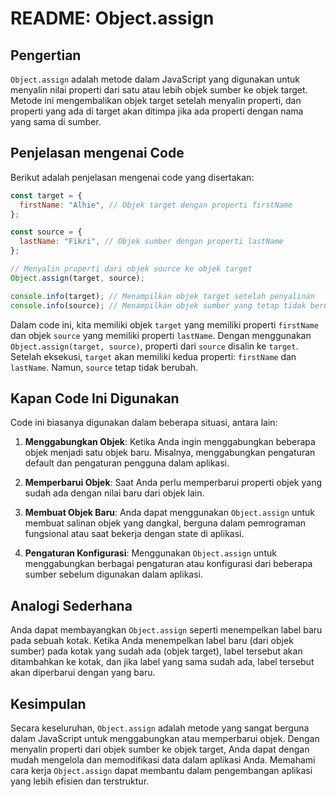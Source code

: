 # README: Object.assign

## Pengertian

`Object.assign` adalah metode dalam JavaScript yang digunakan untuk menyalin nilai properti dari satu atau lebih objek sumber ke objek target. Metode ini mengembalikan objek target setelah menyalin properti, dan properti yang ada di target akan ditimpa jika ada properti dengan nama yang sama di sumber.

## Penjelasan mengenai Code

Berikut adalah penjelasan mengenai code yang disertakan:

```javascript
const target = {
  firstName: "Alhie", // Objek target dengan properti firstName
};

const source = {
  lastName: "Fikri", // Objek sumber dengan properti lastName
};

// Menyalin properti dari objek source ke objek target
Object.assign(target, source);

console.info(target); // Menampilkan objek target setelah penyalinan
console.info(source); // Menampilkan objek sumber yang tetap tidak berubah
```

Dalam code ini, kita memiliki objek `target` yang memiliki properti `firstName` dan objek `source` yang memiliki properti `lastName`. Dengan menggunakan `Object.assign(target, source)`, properti dari `source` disalin ke `target`. Setelah eksekusi, `target` akan memiliki kedua properti: `firstName` dan `lastName`. Namun, `source` tetap tidak berubah.

## Kapan Code Ini Digunakan

Code ini biasanya digunakan dalam beberapa situasi, antara lain:

1. **Menggabungkan Objek**: Ketika Anda ingin menggabungkan beberapa objek menjadi satu objek baru. Misalnya, menggabungkan pengaturan default dan pengaturan pengguna dalam aplikasi.

2. **Memperbarui Objek**: Saat Anda perlu memperbarui properti objek yang sudah ada dengan nilai baru dari objek lain.

3. **Membuat Objek Baru**: Anda dapat menggunakan `Object.assign` untuk membuat salinan objek yang dangkal, berguna dalam pemrograman fungsional atau saat bekerja dengan state di aplikasi.

4. **Pengaturan Konfigurasi**: Menggunakan `Object.assign` untuk menggabungkan berbagai pengaturan atau konfigurasi dari beberapa sumber sebelum digunakan dalam aplikasi.

## Analogi Sederhana

Anda dapat membayangkan `Object.assign` seperti menempelkan label baru pada sebuah kotak. Ketika Anda menempelkan label baru (dari objek sumber) pada kotak yang sudah ada (objek target), label tersebut akan ditambahkan ke kotak, dan jika label yang sama sudah ada, label tersebut akan diperbarui dengan yang baru.

## Kesimpulan

Secara keseluruhan, `Object.assign` adalah metode yang sangat berguna dalam JavaScript untuk menggabungkan atau memperbarui objek. Dengan menyalin properti dari objek sumber ke objek target, Anda dapat dengan mudah mengelola dan memodifikasi data dalam aplikasi Anda. Memahami cara kerja `Object.assign` dapat membantu dalam pengembangan aplikasi yang lebih efisien dan terstruktur.
